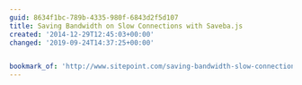 ```yaml
---
guid: 8634f1bc-789b-4335-980f-6843d2f5d107
title: Saving Bandwidth on Slow Connections with Saveba.js
created: '2014-12-29T12:45:03+00:00'
changed: '2019-09-24T14:37:25+00:00'


bookmark_of: 'http://www.sitepoint.com/saving-bandwidth-slow-connections-saveba-js/'
---
```




